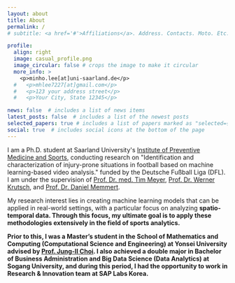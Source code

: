 ```yaml
---
layout: about
title: About
permalink: /
# subtitle: <a href='#'>Affiliations</a>. Address. Contacts. Moto. Etc.

profile:
  align: right
  image: casual_profile.png
  image_circular: false # crops the image to make it circular
  more_info: >
    <p>minho.lee[at]uni-saarland.de</p>
  #   <p>mhlee7227[at]gmail.com</p>
  #   <p>123 your address street</p>
  #   <p>Your City, State 12345</p>

news: false  # includes a list of news items
latest_posts: false  # includes a list of the newest posts
selected_papers: true # includes a list of papers marked as "selected={true}"
social: true  # includes social icons at the bottom of the page
---
```


I am a Ph.D. student at Saarland University's [Institute of Preventive Medicine and Sports](https://sportmedizin-saarbruecken.de/en), conducting research on "Identification and characterization of injury-prone situations in football based on machine learning-based video analysis." funded by the Deutsche Fußball Liga (DFL). I am under the supervision of [Prof. Dr. med. Tim Meyer](https://sportmedizin-saarbruecken.de/en/staff/univ-prof-dr-med-tim-meyer), [Prof. Dr. Werner Krutsch](https://www.orthopaeden-langwasser.de/pd-dr-med-werner-krutsch/), and [Prof. Dr. Daniel Memmert](https://www.dshs-koeln.de/institut-fuer-trainingswissenschaft-und-sportinformatik/sportinformatik-sportspielf/personal/prof-dr-daniel-memmert/).

My research interest lies in creating machine learning models that can be applied in real-world settings, with a particular focus on analyzing <b>spatio-temporal data.
Through this focus, my ultimate goal is to apply these methodologies extensively in the field of sports analytics.

Prior to this, I was a Master’s student in the School of Mathematics and Computing (Computational Science and Engineering) at Yonsei University advised by [Prof. Jung-Il Choi](https://www.mpmc.yonsei.ac.kr/people/professor). I also achieved a double major in Bachelor of Business Administration and Big Data Science (Data Analytics) at Sogang University, and during this period, I had the opportunity to work in Research & Innovation team at SAP Labs Korea.


<!-- Put your address / P.O. box / other info right below your picture. You can also disable any of these elements by editing `profile` property of the YAML header of your `_pages/about.md`. Edit `_bibliography/papers.bib` and Jekyll will render your [publications page](/al-folio/publications/) automatically.

Link to your social media connections, too. This theme is set up to use [Font Awesome icons](https://fontawesome.com/) and [Academicons](https://jpswalsh.github.io/academicons/), like the ones below. Add your Facebook, Twitter, LinkedIn, Google Scholar, or just disable all of them. -->
